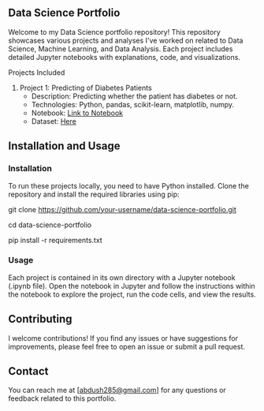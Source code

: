 ## Data Science Portfolio

Welcome to my Data Science portfolio repository! This repository showcases various projects and analyses I've worked on related to Data Science, Machine Learning, and Data Analysis. Each project includes detailed Jupyter notebooks with explanations, code, and visualizations.

Projects Included

1. Project 1: Predicting of Diabetes Patients
   - Description: Predicting whether the patient has diabetes or not.
   - Technologies: Python, pandas, scikit-learn, matplotlib, numpy.
   - Notebook: [Link to Notebook](https://github.com/7mama7/MyProjects/blob/main/Diabetes.ipynb)
   - Dataset: [Here](https://www.kaggle.com/datasets/uciml/pima-indians-diabetes-database)
   
## Installation and Usage

### Installation

To run these projects locally, you need to have Python installed. Clone the repository and install the required libraries using pip:

git clone https://github.com/your-username/data-science-portfolio.git

cd data-science-portfolio

pip install -r requirements.txt
### Usage

Each project is contained in its own directory with a Jupyter notebook (.ipynb file). Open the notebook in Jupyter and follow the instructions within the notebook to explore the project, run the code cells, and view the results.

## Contributing

I welcome contributions! If you find any issues or have suggestions for improvements, please feel free to open an issue or submit a pull request.

## Contact

You can reach me at [abdush285@gmail.com] for any questions or feedback related to this portfolio.
